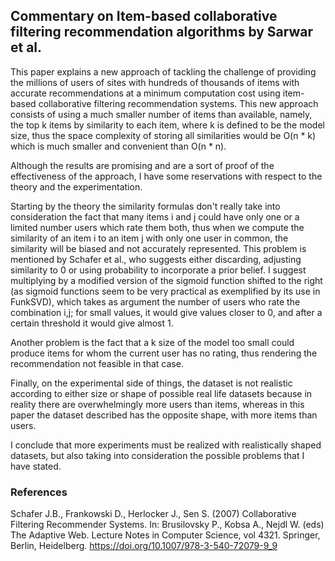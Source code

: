 ## Commentary on Item-based collaborative filtering recommendation algorithms by Sarwar et al.


This paper explains a new approach of tackling the challenge of providing the millions of users of sites with hundreds of thousands of items with accurate recommendations at a minimum computation cost using item-based collaborative filtering recommendation systems. This new approach consists of using a much smaller number of items than available, namely, the top k items by similarity to each item, where k is defined to be the model size, thus the space complexity of storing all similarities would be O(n * k) which is much smaller and convenient than O(n * n).


Although the results are promising and are a sort of proof of the effectiveness of the approach, I have some reservations with respect to the theory and the experimentation.  

Starting by the theory the similarity formulas don't really take into consideration the fact that many items i and j could have only one or a limited number users which rate them both, thus when we compute the similarity of an item i to an item j with only one user in common, the similarity will be biased and not accurately represented. This problem is mentioned by Schafer et al., who suggests either discarding, adjusting similarity to 0 or using probability to incorporate a prior belief. I suggest multiplying by a modified version of the sigmoid function shifted to the right (as sigmoid functions seem to be very practical as exemplified by its use in FunkSVD), which takes as argument the number of users who rate the combination i,j; for small values, it would give values closer to 0, and after a certain threshold it would give almost 1.


Another problem is the fact that a k size of the model too small could produce items for whom the current user has no rating, thus rendering the recommendation not feasible in that case.


Finally, on the experimental side of things, the dataset is not realistic according to either size or shape of possible real life datasets because in reality there are overwhelmingly more users than items, whereas in this paper the dataset described has the opposite shape, with more items than users. 


I conclude that more experiments must be realized with realistically shaped datasets, but also taking into consideration the possible problems that I have stated.

### References

Schafer J.B., Frankowski D., Herlocker J., Sen S. (2007) Collaborative Filtering Recommender Systems. In: Brusilovsky P., Kobsa A., Nejdl W. (eds) The Adaptive Web. Lecture Notes in Computer Science, vol 4321. Springer, Berlin, Heidelberg. https://doi.org/10.1007/978-3-540-72079-9_9
